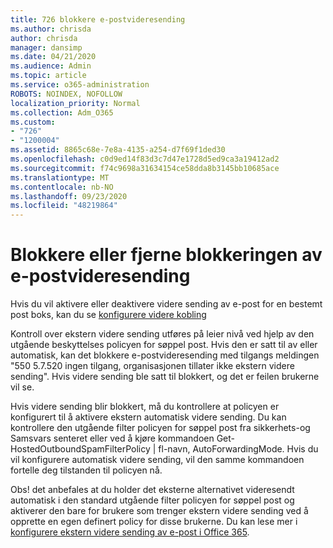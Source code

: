 ```yaml
---
title: 726 blokkere e-postvideresending
ms.author: chrisda
author: chrisda
manager: dansimp
ms.date: 04/21/2020
ms.audience: Admin
ms.topic: article
ms.service: o365-administration
ROBOTS: NOINDEX, NOFOLLOW
localization_priority: Normal
ms.collection: Adm_O365
ms.custom:
- "726"
- "1200004"
ms.assetid: 8865c68e-7e8a-4135-a254-d7f69f1ded30
ms.openlocfilehash: c0d9ed14f83d3c7d47e1728d5ed9ca3a19412ad2
ms.sourcegitcommit: f74c9698a31634154ce58dda8b3145bb10685ace
ms.translationtype: MT
ms.contentlocale: nb-NO
ms.lasthandoff: 09/23/2020
ms.locfileid: "48219864"
---
```

# <a name="blocking-or-unblocking-email-forwarding"></a>Blokkere eller fjerne blokkeringen av e-postvideresending

Hvis du vil aktivere eller deaktivere videre sending av e-post for en bestemt post boks, kan du se [konfigurere videre kobling](https://docs.microsoft.com/microsoft-365/admin/email/configure-email-forwarding)

Kontroll over ekstern videre sending utføres på leier nivå ved hjelp av den utgående beskyttelses policyen for søppel post. Hvis den er satt til av eller automatisk, kan det blokkere e-postvideresending med tilgangs meldingen "550 5.7.520 ingen tilgang, organisasjonen tillater ikke ekstern videre sending". Hvis videre sending ble satt til blokkert, og det er feilen brukerne vil se.

Hvis videre sending blir blokkert, må du kontrollere at policyen er konfigurert til å aktivere ekstern automatisk videre sending. Du kan kontrollere den utgående filter policyen for søppel post fra sikkerhets-og Samsvars senteret eller ved å kjøre kommandoen Get-HostedOutboundSpamFilterPolicy | fl-navn, AutoForwardingMode. Hvis du vil konfigurere automatisk videre sending, vil den samme kommandoen fortelle deg tilstanden til policyen nå.

Obs! det anbefales at du holder det eksterne alternativet videresendt automatisk i den standard utgående filter policyen for søppel post og aktiverer den bare for brukere som trenger ekstern videre sending ved å opprette en egen definert policy for disse brukerne. Du kan lese mer i [konfigurere ekstern videre sending av e-post i Office 365](https://docs.microsoft.com/microsoft-365/security/office-365-security/external-email-forwarding).